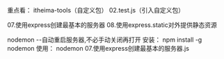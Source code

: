 重点看：
itheima-tools（自定义包）
02.test.js（引入自定义包）

07.使用express创建最基本的服务器
08.使用express.static对外提供静态资源

nodemon --自动重启服务器,不必手动关闭再打开
安装：
npm install -g nodemon
使用：
nodemon 07.使用express创建最基本的服务器.js
